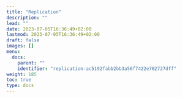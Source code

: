 ```yaml
---
title: "Replication"
description: ""
lead: ""
date: 2023-07-05T16:36:49+02:00
lastmod: 2023-07-05T16:36:49+02:00
draft: false
images: []
menu:
  docs:
    parent: ""
    identifier: "replication-ac5192fabb2bb3a56f7422e702727dff"
weight: 185
toc: true
type: docs
---
```

